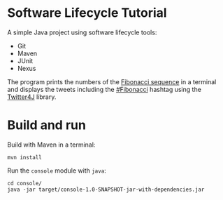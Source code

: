 # Software Lifecycle Tutorial

A simple Java project using software lifecycle tools:

* Git
* Maven
* JUnit
* Nexus

The program prints the numbers of the [Fibonacci sequence](https://en.wikipedia.org/wiki/Fibonacci_number) in a terminal and displays the tweets including the [#Fibonacci](https://twitter.com/search?q=%23fibonacci) hashtag using the [Twitter4J](http://twitter4j.org/en/index.html) library.    

# Build and run

Build with Maven in a terminal:

```
mvn install
```

Run the `console` module with `java`:

```
cd console/
java -jar target/console-1.0-SNAPSHOT-jar-with-dependencies.jar
``` 